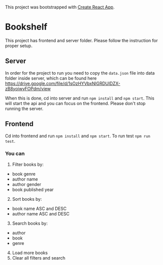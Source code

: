 This project was bootstrapped with [Create React App](https://github.com/facebook/create-react-app).

# Bookshelf
This project has frontend and server folder. Please follow the instruction for proper setup.

## Server
In order for the project to run you need to copy the `data.json` file into data folder inside server,
which can be found here https://drive.google.com/file/d/1sOzHYVbxNIGRDUIDZX-zB8yoiwyFOPdm/view

When this is done, cd into server and run `npm install` and `npm start`. This will start the api and you can focus on the frontend. Please don't stop running the server.

## Frontend
Cd into frontend and run `npm install` and `npm start`. To run test `npm run test`.

### You can

1. Filter books by:
- book genre
- author name
- author gender
- book published year

2. Sort books by:
- book name ASC and DESC
- author name ASC and DESC

3. Search books by:
- author
- book
- genre

4. Load more books
5. Clear all filters and search

